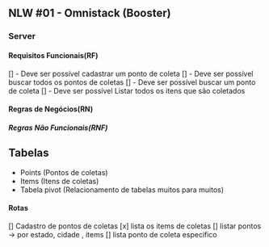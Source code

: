 ## NLW #01 - Omnistack (Booster)

### Server

#### Requisitos Funcionais(RF)

[] - Deve ser possível cadastrar um ponto de coleta
[] - Deve ser possível buscar todos os pontos de coletas
[] - Deve ser possível buscar um ponto de coleta
[] - Deve ser possível Listar todos os itens que são coletados

#### Regras de Negócios(RN)

##### Regras Não Funcionais(RNF)

## Tabelas

- Points (Pontos de coletas)
- Items (Itens de coletas)
- Tabela pivot (Relacionamento de tabelas muitos para muitos)

#### Rotas

[] Cadastro de pontos de coletas
[x] lista os items de coletas
[] listar pontos -> por estado, cidade , items
[] lista ponto de coleta especifico
